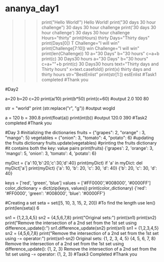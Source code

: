 # ananya_day1
>>>print("Hello World!")
Hello World!
>>>print("30 days 30 hour challenge")
30 days 30 hour challenge
>>> print('30 days 30 hour challenge')
30 days 30 hour challenge
>>>Hours="thirty"
>>> print(Hours)
thirty
>>>Days="Thirty days"
>>> print(Days[0])
T
>>> Challenge="I will win"
>>> print(Challenge[7:10])
win
>>> Challenge="I will win"
>>> print(len(Challenge))
10
>>> a="30 Days"
>>> b="30 hours"
>>> c=a+b
>>> print(c)
30 Days30 hours
>>> a="30 Days"
>>> b="30 hours"
>>> c=a+""+b
>>> print(c)
30 Days30 hours
>>> text="Thirty days and Thirty hours"
>>> x=text.casefold()
>>> print(x)
thirty days and thirty hours
>>> str="BestEnlist"
>>> print(str[1:])
estEnlist
#Task1 completed
#Thank you

#Day2

a=20
b=20
c=20
print(a/10)
print(b*50)
print(c+60)
#output
2.0
100
80

str = "world"
print (str.replace("r", "g"))
#output
wogld

a = 120
b = 390.8
print(float(a))
print(int(b))
#output
120.0
390
#Task2 completed
#Thank you

#Day 3
#initializing the dictionaries
fruits = {"grapes": 2, "orange" : 3, "mango": 5}
vegetables = {"onion": 3, "tomato": 4, "potato": 6}
#updating the fruits dictionary
fruits.update(vegetables)
#printing the fruits dictionary
#it contains both the key: value pairs
print(fruits)
{'grapes': 2, 'orange': 3, 'mango': 5, 'onion': 3, 'tomato': 4, 'potato': 6}


myDict = {'a':10,'b':20,'c':30,'d':40}
print(myDict)
if 'a' in myDict: 
    del myDict['a']
print(myDict)
{'a': 10, 'b': 20, 'c': 30, 'd': 40}
{'b': 20, 'c': 30, 'd': 40}

keys = ['red', 'green', 'blue']
values = ['#FF0000','#008000', '#0000FF']
color_dictionary = dict(zip(keys, values))
print(color_dictionary)
{'red': '#FF0000', 'green': '#008000', 'blue': '#0000FF'}

#Creating a set
seta = set([5, 10, 3, 15, 2, 20])
#To find the length use len()
print(len(seta))
6

sn1 = {1,2,3,4,5}
sn2 = {4,5,6,7,8}
print("Original sets:")
print(sn1)
print(sn2)
print("Remove the intersection of a 2nd set from the 1st set using difference_update():")
sn1.difference_update(sn2)
print(sn1)
sn1 = {1,2,3,4,5}
sn2 = {4,5,6,7,8}
print("Remove the intersection of a 2nd set from the 1st set using -= operator:")
print(sn1-sn2)
Original sets:
{1, 2, 3, 4, 5}
{4, 5, 6, 7, 8}
Remove the intersection of a 2nd set from the 1st set using difference_update():
{1, 2, 3}
Remove the intersection of a 2nd set from the 1st set using -= operator:
{1, 2, 3}
#Task3 Completed
#Thank you
